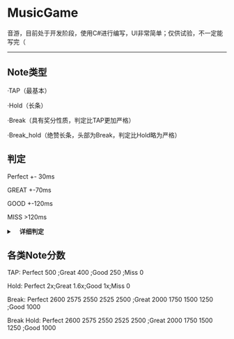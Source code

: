 # MusicGame
音游，目前处于开发阶段，使用C#进行编写，UI非常简单；仅供试验，不一定能写完（

-----------------------------------------------------------------

## Note类型

·TAP（最基本）

·Hold（长条）

·Break（具有奖分性质，判定比TAP更加严格）

·Break_hold（绝赞长条，头部为Break，判定比Hold略为严格）

## 判定

Perfect +- 30ms

GREAT             +-70ms

GOOD             +-120ms

MISS              >120ms

<details>
  
 <summary><b>&nbsp;&nbsp;&nbsp; 详细判定</b></summary>
  
| Note | Max Perfect | Perfect | Perfect | Perfect | Perfect | Great  | Great | Great | Good | Good |
| :--: | :---------: |  :----: | :-----: | :-----: | :-----: | :----: | :---: | :---: | :--: | :--: |
|      | -10ms       | +-15ms  | +-20ms  | +-25ms  | +-30ms  | +-40ms | +-50ms | +-60ms | +-70ms | +-120ms |
| Tap | 500| 500 | 500 | 500 | 500 | 400 | 400 | 400 | 250 | 250 |
| Hold | 1000 | 1000 | 1000 | 1000 | 1000 | 800 | 800 | 800 | 500 | 500 |
| Break | 2600 | 2575 | 2550 | 2525 | 2500 | 2000 | 1750 | 1500 | 1250 | 1000 |

    
<br/>
  
</details>

## 各类Note分数

TAP: Perfect 500 ;Great 400 ;Good 250 ;Miss 0

Hold: Perfect 2x;Great 1.6x;Good 1x;Miss 0

Break: Perfect 2600 2575 2550 2525 2500 ;Great 2000 1750 1500 1250 ;Good 1000

Break Hold: Perfect 2600 2575 2550 2525 2500 ;Great 2000 1750 1500 1250 ;Good 1000
